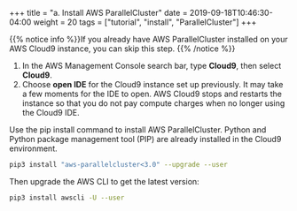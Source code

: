 +++
title = "a. Install AWS ParallelCluster"
date = 2019-09-18T10:46:30-04:00
weight = 20
tags = ["tutorial", "install", "ParallelCluster"]
+++

{{% notice info %}}If you already have AWS ParallelCluster installed on your AWS Cloud9 instance, you can skip this step.
{{% /notice %}}

1. In the AWS Management Console search bar, type **Cloud9**, then select **Cloud9**.
2. Choose **open IDE** for the Cloud9 instance set up previously. It may take a few moments for the IDE to open. AWS Cloud9 stops and restarts the instance so that you do not pay compute charges when no longer using the Cloud9 IDE.

Use the pip install command to install AWS ParallelCluster. Python and Python package management tool (PIP) are already installed in the Cloud9 environment.

```bash
pip3 install "aws-parallelcluster<3.0" --upgrade --user
```

Then upgrade the AWS CLI to get the latest version:

```bash
pip3 install awscli -U --user
```

